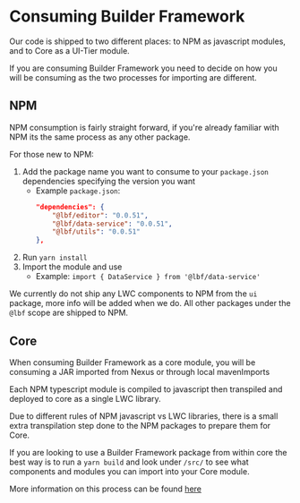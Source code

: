 # Consuming Builder Framework

Our code is shipped to two different places: to NPM as javascript modules, and to Core as a UI-Tier module.

If you are consuming Builder Framework you need to decide on how you will be consuming as the two processes for importing
are different.

## NPM

NPM consumption is fairly straight forward, if you're already familiar with NPM its the same process as any other package.

For those new to NPM:

1. Add the package name you want to consume to your `package.json` dependencies specifying the version you want
    - Example `package.json`:
        ```json
        "dependencies": {
            "@lbf/editor": "0.0.51",
            "@lbf/data-service": "0.0.51",
            "@lbf/utils": "0.0.51"
        },
        ```
1. Run `yarn install`
1. Import the module and use
    - Example: `import { DataService } from '@lbf/data-service'`

We currently do not ship any LWC components to NPM from the `ui` package, more info will be added when we do.
All other packages under the `@lbf` scope are shipped to NPM.

## Core

When consuming Builder Framework as a core module, you will be consuming a JAR imported from Nexus or through local mavenImports

Each NPM typescript module is compiled to javascript then transpiled and deployed to core as a single LWC library.

Due to different rules of NPM javascript vs LWC libraries, there is a small extra transpilation step done to the NPM packages to prepare them for Core.

If you are looking to use a Builder Framework package from within core the best way is to run a `yarn build`
and look under `/src/` to see what components and modules you can import into your Core module.

More information on this process can be found [here](https://salesforce.quip.com/1NPgA1ObQxsY)
